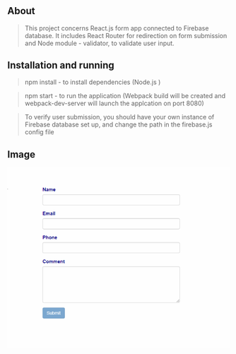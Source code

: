 # 

## About

>This project concerns React.js form app connected to Firebase database.
It includes React Router for redirection on form submission and Node module - validator, to validate user input.  

## Installation and running

>npm install - to install dependencies (Node.js )

>npm start - to run the application (Webpack build will be created and webpack-dev-server will launch the applcation on port 8080)

>To verify user submission, you should have your own instance of Firebase database set up, and change the path in the firebase.js config file


## Image
<img src="img.png" width="650px">

